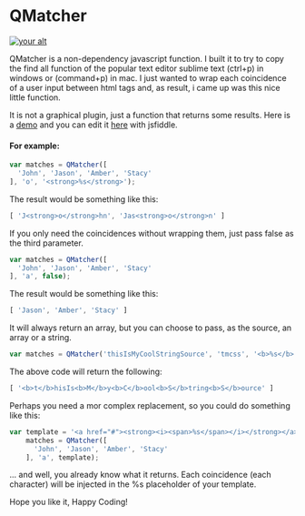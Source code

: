 QMatcher
=======
[ ![your alt][1]](http://jsfiddle.net/tujamaica/rmznm/embedded/result/)

[1]: https://www.dropbox.com/s/tbcsx9betbxaaq6/qmatcher-preview.png?dl=1

QMatcher is a non-dependency javascript function. I built it to try to copy the find all function of the popular
text editor sublime text (ctrl+p) in windows or (command+p) in mac.
I just wanted to wrap each coincidence of a user input between html tags and, as result, i came up was this nice little function.

It is not a graphical plugin, just a function that returns some results. Here is a [demo](http://jsfiddle.net/tujamaica/rmznm/embedded/result/) and you can edit it [here](http://jsfiddle.net/tujamaica/rmznm/) with jsfiddle.

#### For example:
```Javascript
var matches = QMatcher([
  'John', 'Jason', 'Amber', 'Stacy'
], 'o', '<strong>%s</strong>');
```

The result would be something like this:

```Javascript
[ 'J<strong>o</strong>hn', 'Jas<strong>o</strong>n' ]
```

If you only need the coincidences without wrapping them, just pass false as the third parameter.

```Javascript
var matches = QMatcher([
  'John', 'Jason', 'Amber', 'Stacy'
], 'a', false);
```

The result would be something like this:

```Javascript
[ 'Jason', 'Amber', 'Stacy' ]
```

It will always return an array, but you can choose to pass, as the source, an array or a string.

```Javascript
var matches = QMatcher('thisIsMyCoolStringSource', 'tmcss', '<b>%s</b>');
```

The above code will return the following:

```Javascript
[ '<b>t</b>hisIs<b>M</b>y<b>C</b>ool<b>S</b>tring<b>S</b>ource' ]
```

Perhaps you need a mor complex replacement, so you could do something like this:

```Javascript
var template = '<a href="#"><strong><i><span>%s</span></i></strong></a>',
    matches = QMatcher([
      'John', 'Jason', 'Amber', 'Stacy'
    ], 'a', template);
```

... and well, you already know what it returns. Each coincidence (each character) will be injected in the %s placeholder of your template.

Hope you like it, Happy Coding!
